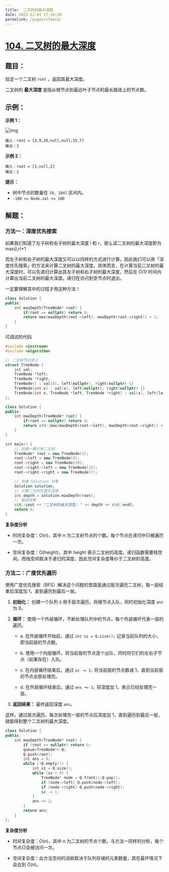 ```yaml
---
title:  二叉树的最大深度
date: 2023-12-01 17:16:20
permalink: /pages/cfaacb/
---
```

# [104. 二叉树的最大深度](https://leetcode.cn/problems/maximum-depth-of-binary-tree/)

## 题目：

给定一个二叉树 `root` ，返回其最大深度。

二叉树的 **最大深度** 是指从根节点到最远叶子节点的最长路径上的节点数。

## 示例：

**示例 1：**

![img](https://assets.leetcode.com/uploads/2020/11/26/tmp-tree.jpg)

 

```
输入：root = [3,9,20,null,null,15,7]
输出：3
```

**示例 2：**

```
输入：root = [1,null,2]
输出：2
```

**提示：**

- 树中节点的数量在 `[0, 104]` 区间内。
- `-100 <= Node.val <= 100`

## 解题：

### 方法一：深度优先搜索

如果我们知道了左子树和右子树的最大深度 l 和 r，那么该二叉树的最大深度即为 max(*l*,*r*)+1

而左子树和右子树的最大深度又可以以同样的方式进行计算。因此我们可以用「深度优先搜索」的方法来计算二叉树的最大深度。具体而言，在计算当前二叉树的最大深度时，可以先递归计算出其左子树和右子树的最大深度，然后在 O(1) 时间内计算出当前二叉树的最大深度。递归在访问到空节点时退出。

一定要理解其中的过程才用这种方法！

```CPP
class Solution {
public:
	int maxDepth(TreeNode* root) {
        if(root == nullptr) return 0;
        return max(maxDepth(root->left), maxDepth(root->right)) + 1;
    }
}
```

可调试的代码

```CPP
#include <iostream>
#include <algorithm>

// 二叉树节点定义
struct TreeNode {
    int val;
    TreeNode *left;
    TreeNode *right;
    TreeNode() : val(0), left(nullptr), right(nullptr) {}
    TreeNode(int x) : val(x), left(nullptr), right(nullptr) {}
    TreeNode(int x, TreeNode *left, TreeNode *right) : val(x), left(left), right(right) {}
};

class Solution {
public:
	int maxDepth(TreeNode* root) {
        if(root == nullptr) return 0;
        return std::max(maxDepth(root->left), maxDepth(root->right)) + 1;
    }
}

int main() {
    // 创建一棵示例二叉树
    TreeNode* root = new TreeNode(3);
    root->left = new TreeNode(9);
    root->right = new TreeNode(20);
    root->right->left = new TreeNode(15);
    root->right->right = new TreeNode(7);

    // 创建 Solution 对象
    Solution solution;
    // 计算二叉树的最大深度
    int depth = solution.maxDepth(root);
    // 输出结果
    std::cout << "二叉树的最大深度: " << depth << std::endl;
    return 0;
}
```

**复杂度分析**

- 时间复杂度：O(n)，其中 n 为二叉树节点的个数。每个节点在递归中只被遍历一次。

- 空间复杂度：O(height)，其中 height 表示二叉树的高度。递归函数需要栈空间，而栈空间取决于递归的深度，因此空间复杂度等价于二叉树的高度。


### 方法二：广度优先遍历

使用广度优先搜索（BFS）解决这个问题的思路是通过层次遍历二叉树，每一层结束后深度加 1，直到遍历到最后一层。

1. **初始化：** 创建一个队列 `Q` 用于层次遍历，将根节点入队，同时初始化深度 `ans` 为 0。

2. **循环：** 使用一个外层循环，不断处理队列中的节点，每个外层循环代表一层的遍历。
    - a. 在外层循环开始前，通过 `int sz = Q.size();` 记录当前队列的大小，即当前层的节点数。
    
    - b. 使用一个内层循环，将当前层的节点逐个出队，同时将它们的左右子节点（如果存在）入队。
    
    - c. 在内层循环结束后，通过 `sz -= 1;` 将当前层的节点数减 1，直到当前层的节点全部处理完。
    
    - d. 在外层循环结束后，通过 `ans += 1;` 将深度加 1，表示已经处理完一层。
    
3. **返回结果：** 最终返回深度 `ans`。

这样，通过层次遍历，每次处理完一层的节点后深度加 1，直到遍历到最后一层，就能得到整个二叉树的最大深度。

```CPP
class Solution {
public:
    int maxDepth(TreeNode* root) {
        if (root == nullptr) return 0;
        queue<TreeNode*> Q;
        Q.push(root);
        int ans = 0;
        while (!Q.empty()) {
            int sz = Q.size();
            while (sz > 0) {
                TreeNode* node = Q.front();Q.pop();
                if (node->left) Q.push(node->left);
                if (node->right) Q.push(node->right);
                sz -= 1;
            }
            ans += 1;
        } 
        return ans;
    }
};
```

**复杂度分析**

- 时间复杂度：O(n)，其中 n 为二叉树的节点个数。与方法一同样的分析，每个节点只会被访问一次。

- 空间复杂度：此方法空间的消耗取决于队列存储的元素数量，其在最坏情况下会达到 O(n)。


